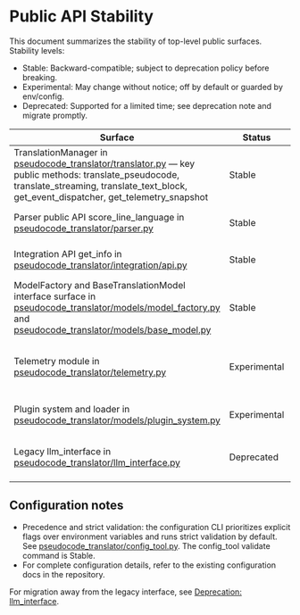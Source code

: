 # Public API Stability

This document summarizes the stability of top-level public surfaces. Stability levels:

- Stable: Backward-compatible; subject to deprecation policy before breaking.
- Experimental: May change without notice; off by default or guarded by env/config.
- Deprecated: Supported for a limited time; see deprecation note and migrate promptly.

| Surface                                                                                                                                                                                                                                                      | Status       | Notes                                                                                                                         |
| ------------------------------------------------------------------------------------------------------------------------------------------------------------------------------------------------------------------------------------------------------------ | ------------ | ----------------------------------------------------------------------------------------------------------------------------- |
| TranslationManager in [pseudocode_translator/translator.py](../pseudocode_translator/translator.py) — key public methods: translate_pseudocode, translate_streaming, translate_text_block, get_event_dispatcher, get_telemetry_snapshot                      | Stable       | Primary API for orchestration, translation, streaming, events, and telemetry snapshot.                                        |
| Parser public API score_line_language in [pseudocode_translator/parser.py](../pseudocode_translator/parser.py)                                                                                                                                               | Stable       | Public scoring API is conservative and used by mixed/streaming separation.                                                    |
| Integration API get_info in [pseudocode_translator/integration/api.py](../pseudocode_translator/integration/api.py)                                                                                                                                          | Stable       | Provides model lists, telemetry snapshot (if enabled), and config summary.                                                    |
| ModelFactory and BaseTranslationModel interface surface in [pseudocode_translator/models/model_factory.py](../pseudocode_translator/models/model_factory.py) and [pseudocode_translator/models/base_model.py](../pseudocode_translator/models/base_model.py) | Stable       | Extend models with care; follow interface and capability metadata contract.                                                   |
| Telemetry module in [pseudocode_translator/telemetry.py](../pseudocode_translator/telemetry.py)                                                                                                                                                              | Experimental | Disabled by default; returns a no-op recorder unless PSEUDOCODE_TELEMETRY is truthy; schema and behavior may change.          |
| Plugin system and loader in [pseudocode_translator/models/plugin_system.py](../pseudocode_translator/models/plugin_system.py)                                                                                                                                | Experimental | Disabled by default; gated by PSEUDOCODE_ENABLE_PLUGINS; subject to change.                                                   |
| Legacy llm_interface in [pseudocode_translator/llm_interface.py](../pseudocode_translator/llm_interface.py)                                                                                                                                                  | Deprecated   | Use TranslationManager and ModelFactory instead; see migration: [llm_interface deprecation](./deprecations/llm_interface.md). |

## Configuration notes

- Precedence and strict validation: the configuration CLI prioritizes explicit flags over environment variables and runs strict validation by default. See [pseudocode_translator/config_tool.py](../pseudocode_translator/config_tool.py). The config_tool validate command is Stable.
- For complete configuration details, refer to the existing configuration docs in the repository.

For migration away from the legacy interface, see [Deprecation: llm_interface](./deprecations/llm_interface.md).
